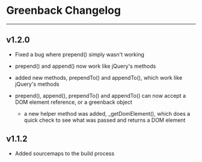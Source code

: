 # Greenback Changelog

----
## v1.2.0

* Fixed a bug where prepend() simply wasn't working

* prepend() and append() now work like jQuery's methods

* added new methods, prependTo() and appendTo(), which work like jQuery's methods

* prepend(), append(), prependTo() and appendTo() can now accept a DOM element reference, or a greenback object

  * a new helper method was added, _getDomElement(), which does a quick check to see what was passed and returns a DOM element

## v1.1.2

* Added sourcemaps to the build process